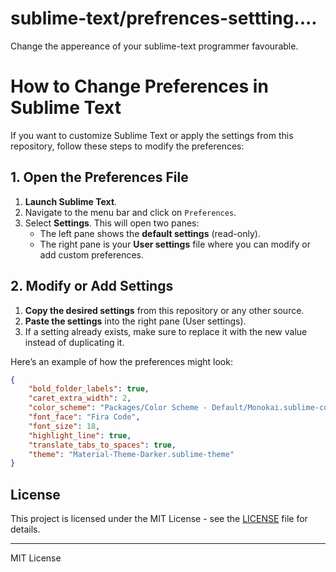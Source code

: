 # sublime-text/prefrences-settting....
Change the appereance of your sublime-text programmer favourable.


# How to Change Preferences in Sublime Text

If you want to customize Sublime Text or apply the settings from this repository, follow these steps to modify the preferences:

## 1. Open the Preferences File

1. **Launch Sublime Text**.
2. Navigate to the menu bar and click on `Preferences`.
3. Select **Settings**. This will open two panes:
   - The left pane shows the **default settings** (read-only).
   - The right pane is your **User settings** file where you can modify or add custom preferences.

## 2. Modify or Add Settings

1. **Copy the desired settings** from this repository or any other source.
2. **Paste the settings** into the right pane (User settings).
3. If a setting already exists, make sure to replace it with the new value instead of duplicating it.

Here’s an example of how the preferences might look:

```json
{
    "bold_folder_labels": true,
    "caret_extra_width": 2,
    "color_scheme": "Packages/Color Scheme - Default/Monokai.sublime-color-scheme",
    "font_face": "Fira Code",
    "font_size": 18,
    "highlight_line": true,
    "translate_tabs_to_spaces": true,
    "theme": "Material-Theme-Darker.sublime-theme"
}
```
## License

This project is licensed under the MIT License - see the [LICENSE](LICENSE) file for details.

---

MIT License

